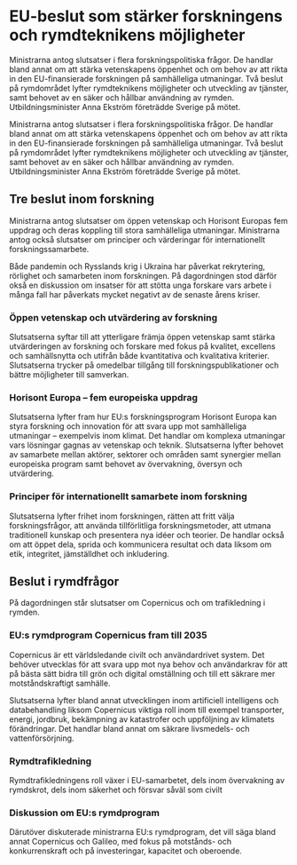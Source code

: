 # EU-beslut som stärker forskningens och rymdteknikens möjligheter

Ministrarna antog slutsatser i flera forskningspolitiska frågor. De handlar bland annat om att stärka vetenskapens öppenhet och om behov av att rikta in den EU-finansierade forskningen på samhälleliga utmaningar. Två beslut på rymdområdet lyfter rymdteknikens möjligheter och utveckling av tjänster, samt behovet av en säker och hållbar användning av rymden. Utbildningsminister Anna Ekström företrädde Sverige på mötet.

Ministrarna antog slutsatser i flera forskningspolitiska frågor. De handlar bland annat om att stärka vetenskapens öppenhet och om behov av att rikta in den EU-finansierade forskningen på samhälleliga utmaningar. Två beslut på rymdområdet lyfter rymdteknikens möjligheter och utveckling av tjänster, samt behovet av en säker och hållbar användning av rymden. Utbildningsminister Anna Ekström företrädde Sverige på mötet.

## Tre beslut inom forskning

Ministrarna antog slutsatser om öppen vetenskap och Horisont Europas fem uppdrag och deras koppling till stora samhälleliga utmaningar. Ministrarna antog också slutsatser om principer och värderingar för internationellt forskningssamarbete.

Både pandemin och Rysslands krig i Ukraina har påverkat rekrytering, rörlighet och samarbeten inom forskningen. På dagordningen stod därför okså en diskussion om insatser för att stötta unga forskare vars arbete i många fall har påverkats mycket negativt av de senaste årens kriser.

### Öppen vetenskap och utvärdering av forskning

Slutsatserna syftar till att ytterligare främja öppen vetenskap samt stärka utvärderingen av forskning och forskare med fokus på kvalitet, excellens och samhällsnytta och utifrån både kvantitativa och kvalitativa kriterier. Slutsatserna trycker på omedelbar tillgång till forskningspublikationer och bättre möjligheter till samverkan.

### Horisont Europa – fem europeiska uppdrag

Slutsatserna lyfter fram hur EU:s forskningsprogram Horisont Europa kan styra forskning och innovation för att svara upp mot samhälleliga utmaningar – exempelvis inom klimat. Det handlar om komplexa utmaningar vars lösningar gagnas av vetenskap och teknik. Slutsatserna lyfter behovet av samarbete mellan aktörer, sektorer och områden samt synergier mellan europeiska program samt behovet av övervakning, översyn och utvärdering.

### Principer för internationellt samarbete inom forskning

Slutsatserna lyfter frihet inom forskningen, rätten att fritt välja forskningsfrågor, att använda tillförlitliga forskningsmetoder, att utmana traditionell kunskap och presentera nya idéer och teorier. De handlar också om att öppet dela, sprida och kommunicera resultat och data liksom om etik, integritet, jämställdhet och inkludering.

## Beslut i rymdfrågor

På dagordningen står slutsatser om Copernicus och om trafikledning i rymden.

### EU:s rymdprogram Copernicus fram till 2035

Copernicus är ett världsledande civilt och användardrivet system. Det behöver utvecklas för att svara upp mot nya behov och användarkrav för att på bästa sätt bidra till grön och digital omställning och till ett säkrare mer motståndskraftigt samhälle.

Slutsatserna lyfter bland annat utvecklingen inom artificiell intelligens och databehandling liksom Copernicus viktiga roll inom till exempel transporter, energi, jordbruk, bekämpning av katastrofer och uppföljning av klimatets förändringar. Det handlar bland annat om säkrare livsmedels- och vattenförsörjning.

### Rymdtrafikledning

Rymdtrafikledningens roll växer i EU-samarbetet, dels inom övervakning av rymdskrot, dels inom säkerhet och försvar såväl som civilt

### Diskussion om EU:s rymdprogram

Därutöver diskuterade ministrarna EU:s rymdprogram, det vill säga bland annat Copernicus och Galileo, med fokus på motstånds- och konkurrenskraft och på investeringar, kapacitet och oberoende.
